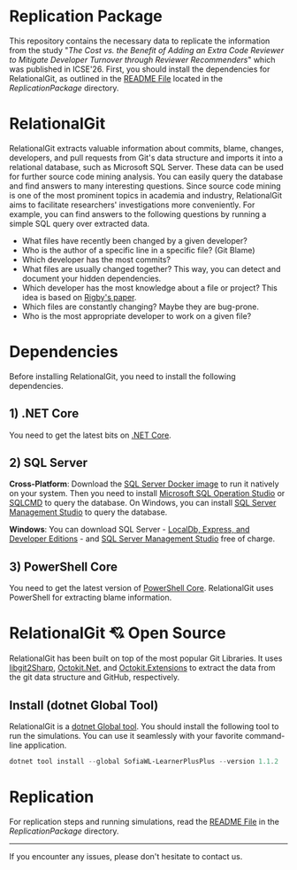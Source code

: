 # Replication Package
This repository contains the necessary data to replicate the information from the study "_The Cost vs. the Benefit of Adding an Extra Code Reviewer to Mitigate Developer Turnover through Reviewer Recommenders_" which was published in ICSE'26. First, you should install the dependencies for RelationalGit, as outlined in the [README File](ReplicationPackage/README.md) located in the _ReplicationPackage_ directory.

# RelationalGit

RelationalGit extracts valuable information about commits, blame, changes, developers, and pull requests from Git's data structure and imports it into a relational database, such as Microsoft SQL Server. These data can be used for further source code mining analysis. You can easily query the database and find answers to many interesting questions. Since source code mining is one of the most prominent topics in academia and industry, RelationalGit aims to facilitate researchers' investigations more conveniently.
For example, you can find answers to the following questions by running a simple SQL query over extracted data.

* What files have recently been changed by a given developer?
* Who is the author of a specific line in a specific file? (Git Blame)
* Which developer has the most commits?
* What files are usually changed together? This way, you can detect and document your hidden dependencies.
* Which developer has the most knowledge about a file or project? This idea is based on [Rigby's paper](http://ieeexplore.ieee.org/document/7886975/).
* Which files are constantly changing? Maybe they are bug-prone.
* Who is the most appropriate developer to work on a given file?

# Dependencies

Before installing RelationalGit, you need to install the following dependencies.

## 1) .NET Core

You need to get the latest bits on [.NET Core](https://www.microsoft.com/net/download).

## 2) SQL Server
**Cross-Platform**: Download the [SQL Server Docker image](https://docs.microsoft.com/en-us/sql/linux/quickstart-install-connect-docker?view=sql-server-linux-2017) to run it natively on your system. Then you need to install [Microsoft SQL Operation Studio](https://docs.microsoft.com/en-us/sql/sql-operations-studio/download) or [SQLCMD](https://docs.microsoft.com/en-us/sql/linux/sql-server-linux-setup-tools?view=sql-server-linux-2017) to query the database. On Windows, you can install [SQL Server Management Studio](https://docs.microsoft.com/en-us/sql/ssms/download-sql-server-management-studio-ssms) to query the database.

**Windows**: You can download SQL Server - [LocalDb, Express, and Developer Editions](https://www.microsoft.com/en-ca/sql-server/sql-server-downloads) - and [SQL Server Management Studio](https://docs.microsoft.com/en-us/sql/ssms/download-sql-server-management-studio-ssms) free of charge.

## 3) PowerShell Core

You need to get the latest version of [PowerShell Core](https://github.com/PowerShell/PowerShell/releases). RelationalGit uses PowerShell for extracting blame information.


# RelationalGit :cupid: Open Source
RelationalGit has been built on top of the most popular Git Libraries. It uses [libgit2Sharp](https://github.com/libgit2/libgit2sharp), [Octokit.Net](https://github.com/octokit/octokit.net), and [Octokit.Extensions](https://github.com/mirsaeedi/octokit.net.extensions) to extract the data from the git data structure and GitHub, respectively.

## Install (dotnet Global Tool)

RelationalGit is a [dotnet Global tool](https://www.nuget.org/packages/RelationalGit). You should install the following tool to run the simulations. You can use it seamlessly with your favorite command-line application. 

```PowerShell
dotnet tool install --global SofiaWL-LearnerPlusPlus --version 1.1.2
```

# Replication
For replication steps and running simulations, read the [README File](ReplicationPackage/README.md) in the _ReplicationPackage_ directory.

---
If you encounter any issues, please don't hesitate to contact us.

